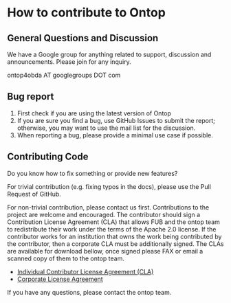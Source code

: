 # How to contribute to Ontop

## General Questions and Discussion

We have a Google group for anything related to support, discussion and announcements. Please join for any inquiry.

 ontop4obda AT googlegroups DOT com

## Bug report 

1. First check if you are using the latest version of Ontop
2. If you are sure you find a bug, use GitHub Issues to submit the report; otherwise, you may want to use the mail list for the discussion.
3. When reporting a bug, please provide a minimal use case if possible.


## Contributing Code

Do you know how to fix something or provide new features? 

For trivial contribution (e.g. fixing typos in the docs), please use the Pull Request of GitHub.

For non-trivial contribution, please contact us first. Contributions to the project are welcome and encouraged. The
contributor should sign a Contribution License Agreement (CLA) that
allows FUB and the ontop team to redistribute their work under the
terms of the Apache 2.0 license. If the contributor works for an
institution that owns the work being contributed by the contributor,
then a corporate CLA must be additionally signed. The CLAs are
available for download bellow, once signed please FAX or email a
scanned copy of them to the ontop team.


* [Individual Contributor License Agreement (CLA)](https://raw.github.com/ontop/ontop/master/documentation/ontop-cla-2013-11-04.txt)
* [Corporate License Agreement](https://raw.github.com/ontop/ontop/master/documentation/ontop-cla-corporate-2013-11-04.txt)

If you have any questions, please contact the ontop team.



